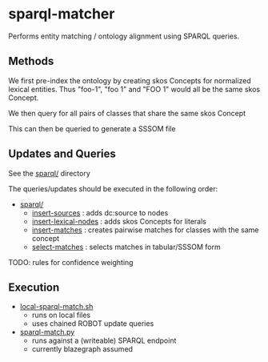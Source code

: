 # sparql-matcher

Performs entity matching / ontology alignment using SPARQL queries.

## Methods

We first pre-index the ontology by creating skos Concepts for
normalized lexical entities. Thus "foo-1", "foo 1" and "FOO 1" would
all be the same skos Concept.

We then query for all pairs of classes that share the same skos Concept

This can then be queried to generate a SSSOM file

## Updates and Queries

See the [sparql/](sparql/) directory

The queries/updates should be executed in the following order:

 * [sparql/](sparql/)
    * [insert-sources](sparql/insert-sources.ru) : adds dc:source to nodes
    * [insert-lexical-nodes](sparql/insert-lexical-nodes.ru) : adds skos Concepts for literals
    * [insert-matches](sparql/insert-matches.ru) : creates pairwise matches for classes with the same concept
    * [select-matches](sparql/select-matches.rq) : selects matches in tabular/SSSOM form

TODO: rules for confidence weighting

## Execution

 * [local-sparql-match.sh](scripts/local-sparql-match.sh)
    * runs on local files
    * uses chained ROBOT update queries
 * [sparql-match.py](scripts/sparql-match.py)
    * runs against a (writeable) SPARQL endpoint
    * currently blazegraph assumed



